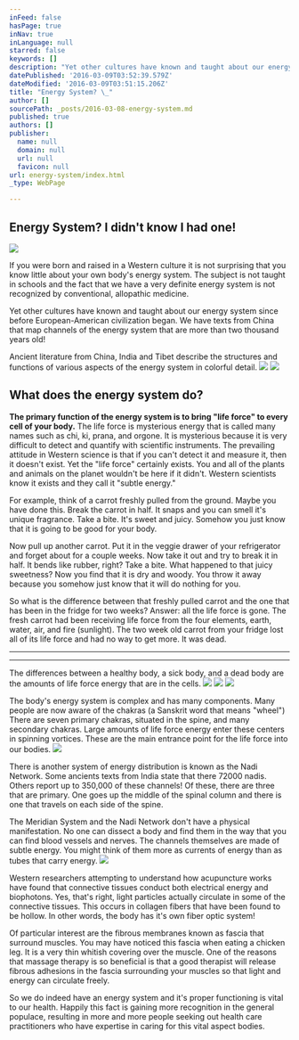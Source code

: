 ```yaml
---
inFeed: false
hasPage: true
inNav: true
inLanguage: null
starred: false
keywords: []
description: "Yet other cultures have known and taught about our energy system since before European-American civilization began. \_We have texts from China that map channels of the energy system that are more than two thousand years old!"
datePublished: '2016-03-09T03:52:39.579Z'
dateModified: '2016-03-09T03:51:15.206Z'
title: "Energy System? \_"
author: []
sourcePath: _posts/2016-03-08-energy-system.md
published: true
authors: []
publisher:
  name: null
  domain: null
  url: null
  favicon: null
url: energy-system/index.html
_type: WebPage

---
```

## Energy System?  I didn't know I had one!
![](https://s3-us-west-2.amazonaws.com/the-grid-img/p/ec4266b443df30187553486ccc22f45a5e0c3774.jpg)

If you were born and raised in a Western culture it is not surprising that you know little about your own body's energy system.  The subject is not taught in schools and the fact that we have a very definite energy system is not recognized by conventional, allopathic medicine.

Yet other cultures have known and taught about our energy system since before European-American civilization began.  We have texts from China that map channels of the energy system that are more than two thousand years old!

Ancient literature from China, India and Tibet describe the structures and functions of various aspects of the energy system in colorful detail.
![](https://the-grid-user-content.s3-us-west-2.amazonaws.com/4c65ec02-b96f-478d-ab6f-82b8a0b44c72.jpg)
![](https://the-grid-user-content.s3-us-west-2.amazonaws.com/74bdf26d-5037-4da8-b8ae-f993ed4545f2.jpg)

## 

## What does the energy system do?

**The primary function of the energy system is to bring "life force" to every cell of your body.** The life force is mysterious energy that is called many names such as chi, ki, prana, and orgone.  It is mysterious because it is very difficult to detect and quantify with scientific instruments.  The prevailing attitude in Western science is that if you can't detect it and measure it, then it doesn't exist.  Yet the "life force" certainly exists.  You and all of the plants and animals on the planet wouldn't be here if it didn't.  Western scientists know it exists and they call it "subtle energy." 

For example, think of a carrot freshly pulled from the ground.  Maybe you have done this.  Break the carrot in half.  It snaps and you can smell it's unique fragrance.  Take a bite.  It's sweet and juicy.  Somehow you just know that it is going to be good for your body.

Now pull up another carrot.  Put it in the veggie drawer of your refrigerator and forget about for a couple weeks.  Now take it out and try to break it in half.  It bends like rubber, right?  Take a bite.  What happened to that juicy sweetness?  Now you find that it is dry and woody.   You throw it away because you somehow just know that it will do nothing for you.

So what is the difference between that freshly pulled carrot and the one that has been in the fridge for two weeks?  Answer: all the life force is gone.  The fresh carrot had been receiving life force from the four elements, earth, water, air, and fire (sunlight).  The two week old carrot from your fridge lost all of its life force and had no way to get more.  It was dead.

****

****

The differences between a healthy body, a sick body, and a dead body are the amounts of life force energy that are in the cells.
![](https://imgflo.herokuapp.com/graph/vahj1ThiexotieMo/ab4c829b37d76f8ea24010d0e2349bc3/passthrough.jpg?height=259&input=https%3A%2F%2Fs3-us-west-2.amazonaws.com%2Fthe-grid-img%2Fp%2Fa71c1203bd6910f0a6ee293c02bc84c4153a308c.jpg&width=194)
![](https://imgflo.herokuapp.com/graph/vahj1ThiexotieMo/22e481a9886a706aa62ab371df0827e6/passthrough.jpg?height=145&input=https%3A%2F%2Fs3-us-west-2.amazonaws.com%2Fthe-grid-img%2Fp%2Fb42bc8e21ed44cc1011ae29a4939f5afb3720ef9.jpg&width=229)
![](https://imgflo.herokuapp.com/graph/vahj1ThiexotieMo/585807f68c28f8e0f68a9212346163f3/passthrough.jpg?height=126&input=https%3A%2F%2Fs3-us-west-2.amazonaws.com%2Fthe-grid-img%2Fp%2Fa07c7fc710661fe46a5a8a753d41d3ea3ab8a65e.jpg&width=318)

The body's energy system is complex and has many components.  Many people are now aware of the chakras (a Sanskrit word that means "wheel")  There are seven primary chakras, situated in the spine, and many secondary chakras.  Large amounts of life force energy enter these centers in spinning vortices.  These are the main entrance point for the life force into our bodies.
![](https://imgflo.herokuapp.com/graph/vahj1ThiexotieMo/8608ba9fa596586ae6dacafa8557de86/passthrough.jpg?height=312&input=https%3A%2F%2Fs3-us-west-2.amazonaws.com%2Fthe-grid-img%2Fp%2F9be3a46b8885d48e64d69650acab7fe5931addd0.jpg&width=472)

There is another system of energy distribution is known as the Nadi Network.  Some ancients texts from India state that there 72000 nadis.  Others report up to 350,000 of these channels!  Of these, there are three that are primary.  One goes up the middle of the spinal column and there is one that travels on each side of the spine.

The Meridian System and the Nadi Network don't have a physical manifestation.  No one can dissect a body and find them in the way that you can find blood vessels and nerves.  The channels themselves are made of subtle energy.  You might think of them more as currents of energy than as tubes that carry energy.
![](https://imgflo.herokuapp.com/graph/vahj1ThiexotieMo/5bebe68928662c42af3f6d2f03736cb4/passthrough.jpg?height=600&input=https%3A%2F%2Fs3-us-west-2.amazonaws.com%2Fthe-grid-img%2Fp%2Fce67987e53b9f324a8791225c5b89135cb2f6bfd.jpg&width=556)

Western researchers attempting to understand how acupuncture works have found that connective tissues conduct both electrical energy and biophotons.  Yes, that's right, light particles actually circulate in some of the connective tissues.  This occurs in collagen fibers that have been found to be hollow.  In other words, the body has it's own fiber optic system!

Of particular interest are the fibrous membranes known as fascia that surround muscles.  You may have noticed this fascia when eating a chicken leg.  It is a very thin whitish covering over the muscle.  One of the reasons that massage therapy is so beneficial is that a good therapist will release fibrous adhesions in the fascia surrounding your muscles so that light and energy can circulate freely.

So we do indeed have an energy system and it's proper functioning is vital to our health.  Happily this fact is gaining more recognition in the general populace, resulting in more and more people seeking out health care practitioners who have expertise in caring for this vital aspect bodies.